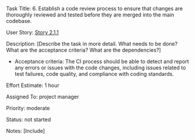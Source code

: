 Task Title: 6.	Establish a code review process to ensure that changes are thoroughly reviewed and tested before they are merged into the main codebase.

User Story: [Story 2.1.1](../../stories/story_2.1.1.md)

Description: [Describe the task in more detail. What needs to be done? What are the acceptance criteria? What are the dependencies?]
* Acceptance criteria: The CI process should be able to detect and report any errors or issues with the code changes, including issues related to test failures, code quality, and compliance with coding standards.

Effort Estimate: 1 hour

Assigned To: project manager

Priority: moderate

Status: not started

Notes: [Include]